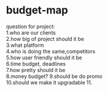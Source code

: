 # budget-map

question for project:  
1.who are our clients  
2.how big of project should it be  
3.what platform  
4.who is doing the same,competitors  
5.how user friendly should it be  
6.time budget, deadlines  
7.how pretty should it be  
8.money budget? 
9.should be do promo  
10.should we make it upgradable
11.
